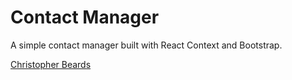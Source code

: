 # Contact Manager

A simple contact manager built with React Context and Bootstrap.

[Christopher Beards](https://www.linkedin.com/in/christopher-beards-1292b529/)
